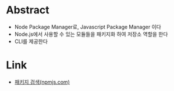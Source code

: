 # Abstract
- Node Package Manager로, Javascript Package Manager 이다
- Node.js에서 사용할 수 있는 모듈들을 패키지화 하여 저장소 역할을 한다
- CLI를 제공한다
# Link
- [패키지 검색(npmjs.com)](https://www.npmjs.com/)